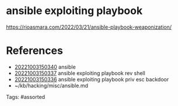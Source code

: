 # ansible exploiting playbook
https://rioasmara.com/2022/03/21/ansible-playbook-weaponization/

# References
- [20221003150340](/zet/20221003150340/) ansible
- [20221003150337](/zet/20221003150337/) ansible exploiting playbook rev shell
- [20221003150336](/zet/20221003150336/) ansible exploiting playbook priv esc backdoor
- ~/kb/hacking/misc/ansible.md

Tags:
    #assorted

